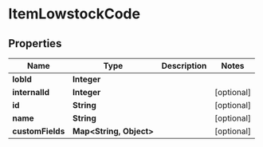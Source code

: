 
# ItemLowstockCode

## Properties
Name | Type | Description | Notes
------------ | ------------- | ------------- | -------------
**lobId** | **Integer** |  | 
**internalId** | **Integer** |  |  [optional]
**id** | **String** |  |  [optional]
**name** | **String** |  |  [optional]
**customFields** | **Map&lt;String, Object&gt;** |  |  [optional]



